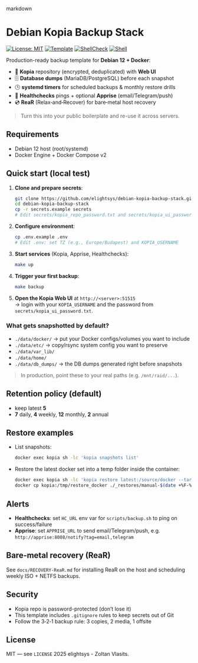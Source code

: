 markdown
# Debian Kopia Backup Stack

[![License: MIT](https://img.shields.io/badge/License-MIT-yellow.svg)](https://opensource.org/licenses/MIT)
[![Template](https://img.shields.io/badge/repo-template-blue)](https://github.com/elightsys/debian-kopia-backup-stack/generate)
[![ShellCheck](https://github.com/elightsys/debian-kopia-backup-stack/actions/workflows/shellcheck.yml/badge.svg)](https://github.com/elightsys/debian-kopia-backup-stack/actions/workflows/shellcheck.yml)
[![Shell](https://img.shields.io/badge/shell-bash-green.svg)](https://www.gnu.org/software/bash/)

Production-ready backup template for **Debian 12 + Docker**:

- 🔐 **Kopia** repository (encrypted, deduplicated) with **Web UI**
- 🗄️ **Database dumps** (MariaDB/PostgreSQL) before each snapshot
- 🕒 **systemd timers** for scheduled backups & monthly restore drills
- 🚨 **Healthchecks** pings + optional **Apprise** (email/Telegram/push)
- 💿 **ReaR** (Relax‑and‑Recover) for bare‑metal host recovery

> Turn this into your public boilerplate and re-use it across servers.

## Requirements

- Debian 12 host (root/systemd)
- Docker Engine + Docker Compose v2

## Quick start (local test)

1. **Clone and prepare secrets**:
   ```bash
   git clone https://github.com/elightsys/debian-kopia-backup-stack.git
   cd debian-kopia-backup-stack
   cp -r secrets.example secrets
   # Edit secrets/kopia_repo_password.txt and secrets/kopia_ui_password.txt
   ```

2. **Configure environment**:
   ```bash
   cp .env.example .env
   # Edit .env: set TZ (e.g., Europe/Budapest) and KOPIA_USERNAME
   ```

3. **Start services** (Kopia, Apprise, Healthchecks):
   ```bash
   make up
   ```

4. **Trigger your first backup**:
   ```bash
   make backup
   ```

5. **Open the Kopia Web UI** at `http://<server>:51515`  
   → login with your `KOPIA_USERNAME` and the password from `secrets/kopia_ui_password.txt`.

### What gets snapshotted by default?
- `./data/docker/`  → put your Docker configs/volumes you want to include
- `./data/etc/`     → copy/rsync system config you want to preserve
- `./data/var_lib/`
- `./data/home/`
- `./data/db_dumps/` → the DB dumps generated right before snapshots

> In production, point these to your real paths (e.g. `/mnt/raid/...`).

## Retention policy (default)
- keep latest **5**
- **7** daily, **4** weekly, **12** monthly, **2** annual

## Restore examples

- List snapshots:
  ```bash
  docker exec kopia sh -lc 'kopia snapshots list'
  ```
- Restore the latest docker set into a temp folder inside the container:
  ```bash
  docker exec kopia sh -lc 'kopia restore latest:/source/docker --target /tmp/restore_docker'
  docker cp kopia:/tmp/restore_docker ./_restores/manual-$(date +%F-%H%M)
  ```

## Alerts
- **Healthchecks**: set `HC_URL` env var for `scripts/backup.sh` to ping on success/failure
- **Apprise**: set `APPRISE_URL` to send email/Telegram/push, e.g. `http://apprise:8008/notify?tag=email,telegram`

## Bare‑metal recovery (ReaR)
See `docs/RECOVERY-ReaR.md` for installing ReaR on the host and scheduling weekly ISO + NETFS backups.

## Security
- Kopia repo is password-protected (don’t lose it)
- This template includes `.gitignore` rules to keep secrets out of Git
- Follow the 3‑2‑1 backup rule: 3 copies, 2 media, 1 offsite

## License
MIT — see `LICENSE` 2025 elightsys - Zoltan Vlasits.
